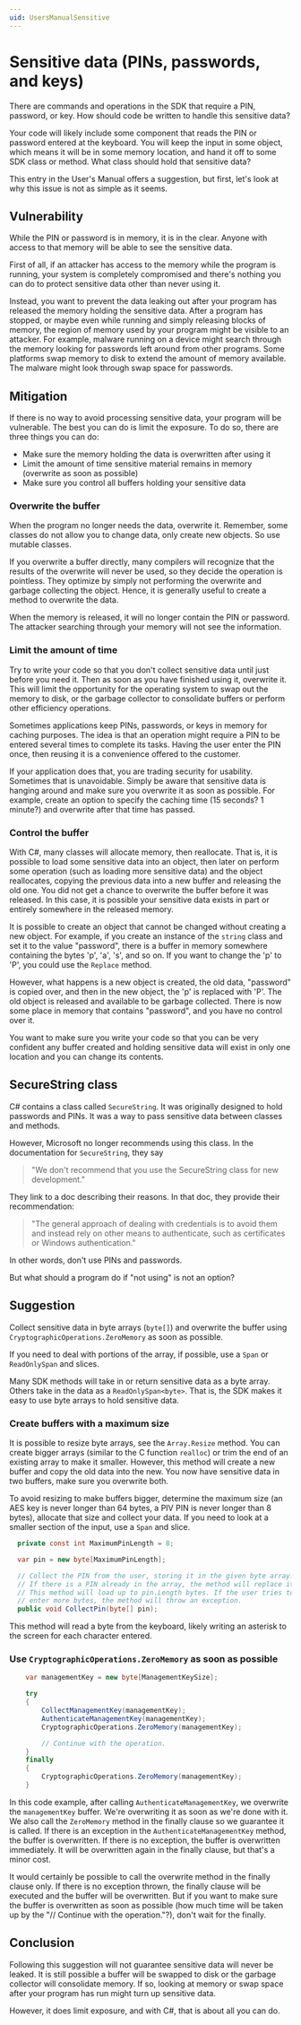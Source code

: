 ```yaml
---
uid: UsersManualSensitive
---
```


<!-- Copyright 2021 Yubico AB

Licensed under the Apache License, Version 2.0 (the "License");
you may not use this file except in compliance with the License.
You may obtain a copy of the License at

    http://www.apache.org/licenses/LICENSE-2.0

Unless required by applicable law or agreed to in writing, software
distributed under the License is distributed on an "AS IS" BASIS,
WITHOUT WARRANTIES OR CONDITIONS OF ANY KIND, either express or implied.
See the License for the specific language governing permissions and
limitations under the License. -->

# Sensitive data (PINs, passwords, and keys)

There are commands and operations in the SDK that require a PIN, password, or key. How
should code be written to handle this sensitive data?

Your code will likely include some component that reads the PIN or password entered at
the keyboard. You will keep the input in some object, which means it will be in some
memory location, and hand it off to some SDK class or method. What class should hold
that sensitive data?

This entry in the User's Manual offers a suggestion, but first, let's look at why this
issue is not as simple as it seems.

## Vulnerability

While the PIN or password is in memory, it is in the clear. Anyone with access to that
memory will be able to see the sensitive data.

First of all, if an attacker has access to the memory while the program is running, your
system is completely compromised and there's nothing you can do to protect sensitive
data other than never using it.

Instead, you want to prevent the data leaking out after your program has released the
memory holding the sensitive data. After a program has stopped, or maybe even while
running and simply releasing blocks of memory, the region of memory used by your program
might be visible to an attacker. For example, malware running on a device might search
through the memory looking for passwords left around from other programs. Some platforms
swap memory to disk to extend the amount of memory available. The malware might look
through swap space for passwords.

## Mitigation

If there is no way to avoid processing sensitive data, your program will be vulnerable.
The best you can do is limit the exposure. To do so, there are three things you can do:

* Make sure the memory holding the data is overwritten after using it
* Limit the amount of time sensitive material remains in memory (overwrite as soon as possible)
* Make sure you control all buffers holding your sensitive data

### Overwrite the buffer

When the program no longer needs the data, overwrite it. Remember, some classes do not
allow you to change data, only create new objects. So use mutable classes.

If you overwrite a buffer directly, many compilers will recognize that the results of
the overwrite will never be used, so they decide the operation is pointless. They
optimize by simply not performing the overwrite and garbage collecting the object.
Hence, it is generally useful to create a method to overwrite the data.

When the memory is released, it will no longer contain the PIN or password. The attacker
searching through your memory will not see the information.

### Limit the amount of time

Try to write your code so that you don't collect sensitive data until just before you
need it. Then as soon as you have finished using it, overwrite it. This will limit the
opportunity for the operating system to swap out the memory to disk, or the garbage
collector to consolidate buffers or perform other efficiency operations.

Sometimes applications keep PINs, passwords, or keys in memory for caching purposes.
The idea is that an operation might require a PIN to be entered several times to
complete its tasks. Having the user enter the PIN once, then reusing it is a convenience
offered to the customer.

If your application does that, you are trading security for usability. Sometimes that is
unavoidable. Simply be aware that sensitive data is hanging around and make sure you
overwrite it as soon as possible. For example, create an option to specify the caching
time (15 seconds? 1 minute?) and overwrite after that time has passed.

### Control the buffer

With C#, many classes will allocate memory, then reallocate. That is, it is possible to
load some sensitive data into an object, then later on perform some operation (such as
loading more sensitive data) and the object reallocates, copying the previous data into
a new buffer and releasing the old one. You did not get a chance to overwrite the buffer
before it was released. In this case, it is possible your sensitive data exists in part
or entirely somewhere in the released memory.

It is possible to create an object that cannot be changed without creating a new object.
For example, if you create an instance of the `string` class and set it to the value
"password", there is a buffer in memory somewhere containing the bytes 'p', 'a', 's', and
so on. If you want to change the 'p' to 'P', you could use the `Replace` method.

However, what happens is a new object is created, the old data, "password" is copied
over, and then in the new object, the 'p' is replaced with 'P'. The old object is
released and available to be garbage collected. There is now some place in memory that
contains "password", and you have no control over it.

You want to make sure you write your code so that you can be very confident any buffer
created and holding sensitive data will exist in only one location and you can change
its contents.

## SecureString class

C# contains a class called `SecureString`. It was originally designed to hold passwords
and PINs. It was a way to pass sensitive data between classes and methods.

However, Microsoft no longer recommends using this class. In the documentation for
`SecureString`, they say

> "We don't recommend that you use the SecureString class for new development."

They link to a doc describing their reasons. In that doc, they provide their
recommendation:

> "The general approach of dealing with credentials is to avoid them and instead rely
> on other means to authenticate, such as certificates or Windows authentication."

In other words, don't use PINs and passwords.

But what should a program do if "not using" is not an option?

## Suggestion

Collect sensitive data in byte arrays (`byte[]`) and overwrite the buffer using
`CryptographicOperations.ZeroMemory` as soon as possible.

If you need to deal with portions of the array, if possible, use a `Span` or
`ReadOnlySpan` and slices.

Many SDK methods will take in or return sensitive data as a byte array. Others take in the
data as a `ReadOnlySpan<byte>`. That is, the SDK makes it easy to use byte arrays to hold
sensitive data.

### Create buffers with a maximum size

It is possible to resize byte arrays, see the `Array.Resize` method. You can create bigger
arrays (similar to the C function `realloc`) or trim the end of an existing array to make
it smaller. However, this method will create a new buffer and copy the old data into the
new. You now have sensitive data in two buffers, make sure you overwrite both.

To avoid resizing to make buffers bigger, determine the maximum size (an AES key is never
longer than 64 bytes, a PIV PIN is never longer than 8 bytes), allocate that size and
collect your data. If you need to look at a smaller section of the input, use a `Span`
and slice.

```C#
  private const int MaximumPinLength = 8;

  var pin = new byte[MaximumPinLength];

  // Collect the PIN from the user, storing it in the given byte array.
  // If there is a PIN already in the array, the method will replace it.
  // This method will load up to pin.Length bytes. If the user tries to
  // enter more bytes, the method will throw an exception.
  public void CollectPin(byte[] pin);
```

This method will read a byte from the keyboard, likely writing an asterisk to the screen
for each character entered.

### Use `CryptographicOperations.ZeroMemory` as soon as possible

```C#
    var managementKey = new byte[ManagementKeySize];

    try
    {
        CollectManagementKey(managementKey);
        AuthenticateManagementKey(managementKey);
        CryptographicOperations.ZeroMemory(managementKey);

        // Continue with the operation.
    }
    finally
    {
        CryptographicOperations.ZeroMemory(managementKey);
    }
```

In this code example, after calling `AuthenticateManagementKey`, we overwrite the
`managementKey` buffer. We're overwriting it as soon as we're done with it. We also call
the `ZeroMemory` method in the finally clause so we guarantee it is called. If there is an
exception in the `AuthenticateManagementKey` method, the buffer is overwritten. If there
is no exception, the buffer is overwritten immediately. It will be overwritten again in
the finally clause, but that's a minor cost.

It would certainly be possible to call the overwrite method in the finally clause only. If
there is no exception thrown, the finally clause will be executed and the buffer will be
overwritten. But if you want to make sure the buffer is overwritten as soon as possible
(how much time will be taken up by the "// Continue with the operation."?), don't wait for
the finally.

## Conclusion

Following this suggestion will not guarantee sensitive data will never be leaked. It
is still possible a buffer will be swapped to disk or the garbage collector will
consolidate memory. If so, looking at memory or swap space after your program has run
might turn up sensitive data.

However, it does limit exposure, and with C#, that is about all you can do.
